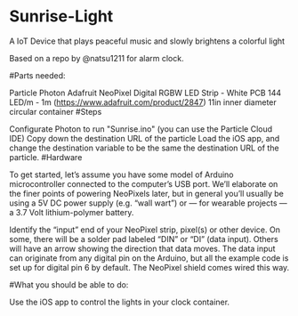 # Sunrise-Light
A IoT Device that plays peaceful music and slowly brightens a colorful light

Based on a repo by @natsu1211 for alarm clock. 

#Parts needed:

Particle Photon 
Adafruit NeoPixel Digital RGBW LED Strip - White PCB 144 LED/m - 1m (https://www.adafruit.com/product/2847)
11in inner diameter circular container
#Steps

Configurate Photon to run "Sunrise.ino" (you can use the Particle Cloud IDE)
Copy down the destination URL of the particle
Load the iOS app, and change the destination variable to be the same the destination URL of the particle.
#Hardware

To get started, let’s assume you have some model of Arduino microcontroller connected to the computer’s USB port. We’ll elaborate on the finer points of powering NeoPixels later, but in general you’ll usually be using a 5V DC power supply (e.g. “wall wart”) or — for wearable projects — a 3.7 Volt lithium-polymer battery.

Identify the “input” end of your NeoPixel strip, pixel(s) or other device. On some, there will be a solder pad labeled “DIN” or “DI” (data input). Others will have an arrow showing the direction that data moves. The data input can originate from any digital pin on the Arduino, but all the example code is set up for digital pin 6 by default. The NeoPixel shield comes wired this way.

#What you should be able to do:

Use the iOS app to control the lights in your clock container.